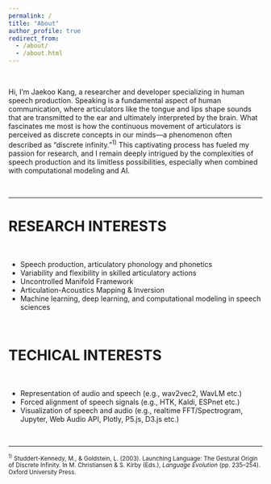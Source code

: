 ```yaml
---
permalink: /
title: "About"
author_profile: true
redirect_from:
  - /about/
  - /about.html
---
```


<br />

Hi, I’m Jaekoo Kang, a researcher and developer specializing in human speech production. Speaking is a fundamental aspect of human communication, where articulators like the tongue and lips shape sounds that are transmitted to the ear and ultimately interpreted by the brain. What fascinates me most is how the continuous movement of articulators is perceived as discrete concepts in our minds—a phenomenon often described as “discrete infinity.”<sup>1)</sup> This captivating process has fueled my passion for research, and I remain deeply intrigued by the complexities of speech production and its limitless possibilities, especially when combined with computational modeling and AI.

<br />

---

# RESEARCH INTERESTS

<br />

- Speech production, articulatory phonology and phonetics
- Variability and flexibility in skilled articulatory actions
- Uncontrolled Manifold Framework
- Articulation-Acoustics Mapping & Inversion
- Machine learning, deep learning, and computational modeling in speech sciences

<br />

# TECHICAL INTERESTS

<br />

- Representation of audio and speech (e.g., wav2vec2, WavLM etc.)
- Forced alignment of speech signals (e.g., HTK, Kaldi, ESPnet etc.)
- Visualization of speech and audio (e.g., realtime FFT/Spectrogram, Jupyter, Web Audio API, Plotly, P5.js, D3.js etc.)

<br />

---

<div style="font-size: smaller">
  <div>
    <sup>1)</sup> Studdert-Kennedy, M., & Goldstein, L. (2003). Launching Language: The Gestural Origin of Discrete Infinity. In M. Christiansen & S. Kirby (Eds.), <em>Language Evolution</em> (pp. 235–254). Oxford University Press.
  </div>
<div>

